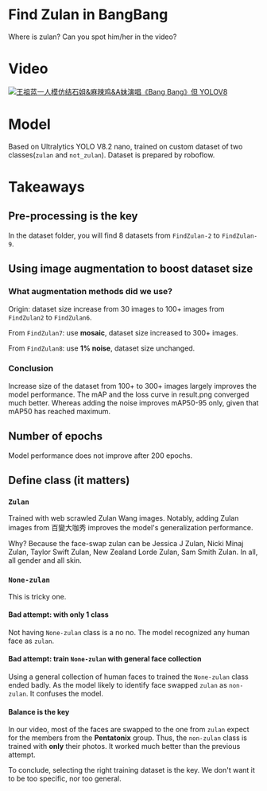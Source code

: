 # Find Zulan in BangBang

Where is zulan? Can you spot him/her in the video? 



# Video

[![王祖蓝一人模仿结石姐&麻辣鸡&A妹演唱《Bang Bang》但 YOLOV8](video_cover.png)](https://youtu.be/jgqQD6QcTlU)


# Model

Based on Ultralytics YOLO V8.2 nano, trained on custom dataset of two classes(`zulan` and `not_zulan`). Dataset is prepared by roboflow.

# Takeaways

## Pre-processing is the key

In the dataset folder, you will find 8 datasets from `FindZulan-2` to `FindZulan-9`.

## Using image augmentation to boost dataset size

### What augmentation methods did we use?

Origin: dataset size increase from 30 images to 100+ images from `FindZulan2` to `FindZulan6`.


From `FindZulan7`: use **mosaic**, dataset size increased to 300+ images.


From `FindZulan8`: use **1% noise**, dataset size unchanged.

### Conclusion

Increase size of the dataset from 100+ to 300+ images largely improves the model performance. The mAP and the loss curve in result.png converged much better. Whereas adding the noise improves mAP50-95 only, given that mAP50 has reached maximum.


## Number of epochs

Model performance does not improve after 200 epochs.

## Define class (it matters)

### `Zulan`

Trained with web scrawled Zulan Wang images. Notably, adding Zulan images from 百變大咖秀 improves the model's generalization performance. 

Why? Because the face-swap zulan can be Jessica J Zulan, Nicki Minaj Zulan, Taylor Swift Zulan, New Zealand Lorde Zulan, Sam Smith Zulan. In all, all gender and all skin.


### `None-zulan`

This is tricky one. 

#### Bad attempt: with only 1 class
Not having `None-zulan` class is a no no. The model recognized any human face as `zulan`. 

#### Bad attempt: train `None-zulan` with general face collection

Using a general collection of human faces to trained the `None-zulan` class ended badly. As the model likely to identify face swapped `zulan` as `non-zulan`. It confuses the model.  

#### Balance is the key

In our video, most of the faces are swapped to the one from `zulan` expect for the members from the **Pentatonix** group. Thus, the `non-zulan` class is trained with **only** their photos. It worked much better than the previous attempt.

To conclude, selecting the right training dataset is the key. We don't want it to be too specific, nor too general.

